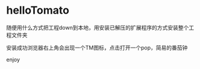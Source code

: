 # helloTomato
随便用什么方式把工程down到本地，用安装已解压的扩展程序的方式安装整个工程文件夹

安装成功浏览器右上角会出现一个TM图标，点击打开一个pop，简易的番茄钟

enjoy
